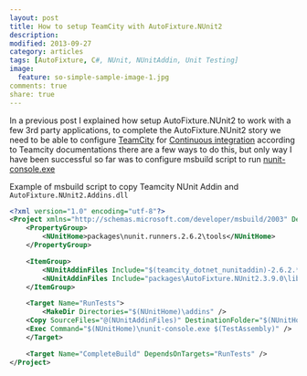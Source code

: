 ```yaml
---
layout: post
title: How to setup TeamCity with AutoFixture.NUnit2
description: 
modified: 2013-09-27
category: articles
tags: [AutoFixture, C#, NUnit, NUnitAddin, Unit Testing]
image:
  feature: so-simple-sample-image-1.jpg
comments: true
share: true
---
```


In a previous post I explained how setup AutoFixture.NUnit2 to work with a few 3rd party applications, to complete the AutoFixture.NUnit2 story we need to be able to configure [TeamCity](http://www.jetbrains.com/teamcity/) for [Continuous integration](http://en.wikipedia.org/wiki/Continuous_integration) according to Teamcity documentations there are a few ways to do this, but only way I have been successful so far was to configure msbuild script to run [nunit-console.exe](http://confluence.jetbrains.com/display/TCD8/TeamCity+Addin+for+NUnit)

Example of msbuild script to copy Teamcity NUnit Addin and `AutoFixture.NUnit2.Addins.dll`

```xml
<?xml version="1.0" encoding="utf-8"?>
<Project xmlns="http://schemas.microsoft.com/developer/msbuild/2003" DefaultTargets="CompleteBuild" ToolsVersion="4.0">
    <PropertyGroup>
    	<NUnitHome>packages\nunit.runners.2.6.2\tools</NUnitHome>
    </PropertyGroup>

    <ItemGroup>
    	<NUnitAddinFiles Include="$(teamcity_dotnet_nunitaddin)-2.6.2.*" />
    	<NUnitAddinFiles Include="packages\AutoFixture.NUnit2.3.9.0\lib\net40\Ploeh.AutoFixture.NUnit2.Addins.dll" />
    </ItemGroup>

    <Target Name="RunTests">
    	<MakeDir Directories="$(NUnitHome)\addins" />
	<Copy SourceFiles="@(NUnitAddinFiles)" DestinationFolder="$(NUnitHome)\addins" />
	<Exec Command="$(NUnitHome)\nunit-console.exe $(TestAssembly)" />
    </Target>

    <Target Name="CompleteBuild" DependsOnTargets="RunTests" />
</Project>
```